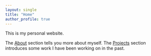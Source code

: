 ```yaml
---
layout: single
title: "Home"
author_profile: true
---
```


This is my personal website.

The [About](/about) section tells you more about myself.
The [Projects](/projects) section introduces some work I have been working on in the past.
 

